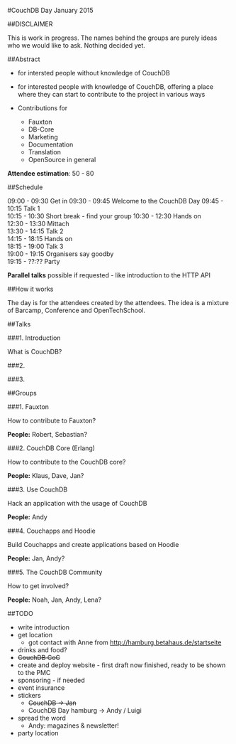 #CouchDB Day January 2015

##DISCLAIMER

This is work in progress. The names behind the groups are purely ideas who we would like to ask. Nothing decided yet. 

##Abstract

* for intersted people without knowledge of CouchDB

* for interested people with knowledge of CouchDB, offering a place where they can start to contribute to the project in various ways

* Contributions for
	* Fauxton
	* DB-Core
	* Marketing 	
	* Documentation
	* Translation
	* OpenSource in general
	

**Attendee estimation**: 50 - 80 

##Schedule

09:00 - 09:30 Get in
09:30 - 09:45 Welcome to the CouchDB Day
09:45 - 10:15 Talk 1  
10:15 - 10:30 Short break - find your group
10:30 - 12:30 Hands on  
12:30 - 13:30 Mittach  
13:30 - 14:15 Talk 2  
14:15 - 18:15 Hands on   
18:15 - 19:00 Talk 3  
19:00 - 19:15 Organisers say goodby  
19:15 - ??:?? Party  

**Parallel talks** possible if requested - like introduction to the HTTP API

##How it works

The day is for the attendees created by the attendees. The idea is a mixture of Barcamp, Conference and OpenTechSchool.

##Talks

###1. Introduction

What is CouchDB?

###2. 


###3.

##Groups

###1. Fauxton

How to contribute to Fauxton?

**People:** Robert, Sebastian?

###2. CouchDB Core (Erlang)

How to contribute to the CouchDB core?

**People:** Klaus, Dave, Jan?

###3. Use CouchDB

Hack an application with the usage of CouchDB

**People:** Andy

###4. Couchapps and Hoodie

Build Couchapps and create applications based on Hoodie

**People:** Jan, Andy?

###5. The CouchDB Community 

How to get involved?

**People:** Noah, Jan, Andy, Lena?

##TODO

* write introduction
* get location
  * got contact with Anne from http://hamburg.betahaus.de/startseite  
* drinks and food?
* ~~CouchDB CoC~~
* create and deploy website - first draft now finished, ready to be shown to the PMC
* sponsoring - if needed
* event insurance
* stickers
	* ~~CouchDB -> Jan~~
	* CouchDB Day hamburg -> Andy / Luigi
* spread the word
	* Andy: magazines & newsletter! 
* party location







